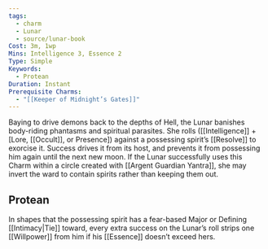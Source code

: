 ```yaml
---
tags:
  - charm
  - Lunar
  - source/lunar-book
Cost: 3m, 1wp
Mins: Intelligence 3, Essence 2
Type: Simple
Keywords:
  - Protean
Duration: Instant
Prerequisite Charms:
  - "[[Keeper of Midnight’s Gates]]"
---
```

Baying to drive demons back to the depths of Hell, the Lunar banishes body-riding phantasms and spiritual parasites. She rolls ([[Intelligence]] + [Lore, [[Occult]], or Presence]) against a possessing spirit’s [[Resolve]] to exorcise it. Success drives it from its host, and prevents it from possessing him again until the next new moon. If the Lunar successfully uses this Charm within a circle created with [[Argent Guardian Yantra]], she may invert the ward to contain spirits rather than keeping them out. 
## Protean 

In shapes that the possessing spirit has a fear-based Major or Defining [[Intimacy|Tie]] toward, every extra success on the Lunar’s roll strips one [[Willpower]] from him if his [[Essence]] doesn’t exceed hers.